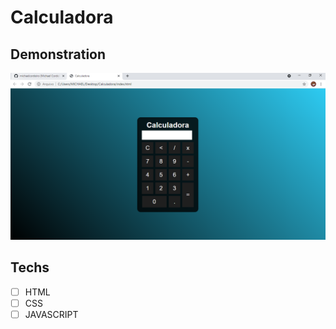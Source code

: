 # Calculadora

## Demonstration
<img src="images/demonst.PNG" alt="exemplo"> 

## Techs 

* [ ] HTML
* [ ] CSS
* [ ] JAVASCRIPT
